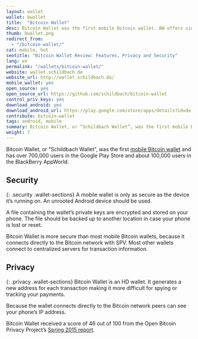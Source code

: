 ```yaml
---
layout: wallet
wallet: bwallet
title:  "Bitcoin Wallet"
desc: Bitcoin Wallet was the first mobile Bitcoin wallet. BW offers simple send/receive features, a direct connection to the Bitcoin network, and more.
thumb: bwallet.png
redirect_from:
  - "/bitcoin-wallet/"
cat: mobile, hot
seotitle: "Bitcoin Wallet Review: Features, Privacy and Security"
lang: en
permalink: "/wallets/bitcoin-wallet/"
website: wallet.schildbach.de
website_url: http://wallet.schildbach.de/
mobile_wallet: yes
open_source: yes
open_source_url: https://github.com/schildbach/bitcoin-wallet
control_priv_keys: yes
download_android: yes
download_android_url: https://play.google.com/store/apps/details?id=de.schildbach.wallet
contribute: bitcoin-wallet
tags: android, mobile
summary: Bitcoin Wallet, or “Schildbach Wallet”, was the first mobile Bitcoin wallet. Bitcoin Wallet is more secure than most mobile Bitcoin wallets, because it connects directly to the Bitcoin network with SPV. Bitcoin Wallet has a simple interface and just the right amount of features, making it the easiest Bitcoin wallet for beginners to learn with.
weight: 7
---
```


Bitcoin Wallet, or “Schildbach Wallet”, was the first [mobile Bitcoin wallet](/wallets/) and has over 700,000 users in the Google Play Store and about 100,000 users in the BlackBerry AppWorld.

## Security
{: .security .wallet-sections}
A mobile wallet is only as secure as the device it’s running on. An unrooted Android device should be used.

A file containing the wallet’s private keys are encrypted and stored on your phone. The file should be backed up to another location in case your phone is lost or reset.

Bitcoin Wallet is more secure than most mobile Bitcoin wallets, because it connects directly to the Bitcoin network with SPV. Most other wallets connect to centralized servers for transaction information.

## Privacy
{: .privacy .wallet-sections}
Bitcoin Wallet is an HD wallet. It generates a new address for each transaction making it more difficult for spying or tracking your payments.

Because the wallet connects directly to the Bitcoin network peers can see your phone’s IP address.

Bitcoin Wallet received a score of 46 out of 100 from the Open Bitcoin Privacy Project’s [Spring 2015 report](http://openbitcoinprivacyproject.org/2015/05/spring-2015-wallet-privacy-rating-report/).
